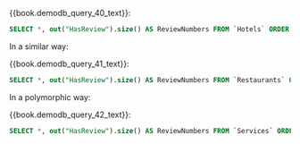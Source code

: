 {{book.demodb_query_40_text}}:

```sql
SELECT *, out("HasReview").size() AS ReviewNumbers FROM `Hotels` ORDER BY ReviewNumbers DESC LIMIT 3
```

In a similar way:

{{book.demodb_query_41_text}}:
 
```sql
SELECT *, out("HasReview").size() AS ReviewNumbers FROM `Restaurants` ORDER BY ReviewNumbers DESC LIMIT 3
```

In a polymorphic way:

{{book.demodb_query_42_text}}:

```sql
SELECT *, out("HasReview").size() AS ReviewNumbers FROM `Services` ORDER BY ReviewNumbers DESC LIMIT 3
```